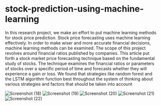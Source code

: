 # stock-prediction-using-machine-learning
In this research project, we make an effort to put machine learning methods for stock price prediction. Stock price forecasting uses machine learning effectively. In order to make wiser and more accurate financial decisions, machine learning methods can be examined. The scope of this project revolves around financial ratios published by companies. This article put forth a stock market price forecasting technique based on the fundamental study of stocks. The technique
examines the financial ratios or parameters of stocks over a specific period of time and forecasts whether they will experience a gain or loss. We found that strategies like random forest and the LSTM algorithm function best throughout the system of thinking about various strategies and factors that should be taken into account 

![Screenshot (18)](https://user-images.githubusercontent.com/54469061/217645282-5b5a5421-6b1a-4891-bc13-a292f6f42fa3.png)
![Screenshot (19)](https://user-images.githubusercontent.com/54469061/217645291-eccf6a81-2197-4b82-92bf-40fea3094faa.png)
![Screenshot (20)](https://user-images.githubusercontent.com/54469061/217645295-6d79405e-c2b0-4526-b56e-8a3c5f063952.png)
![Screenshot (21)](https://user-images.githubusercontent.com/54469061/217645296-35175bee-adb9-43e1-8f87-63a378855a59.png)
![Screenshot (22)](https://user-images.githubusercontent.com/54469061/217645298-76e5ed5d-1e03-4a56-ac32-926c47ed4b91.png)
